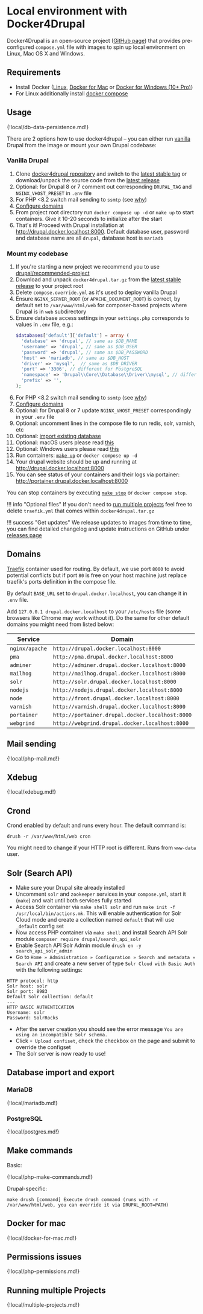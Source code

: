 # Local environment with Docker4Drupal

Docker4Drupal is an open-source project ([GitHub page](https://github.com/wodby/docker4drupal)) that provides pre-configured `compose.yml` file with images to spin up local environment on Linux, Mac OS X and Windows. 

## Requirements

* Install Docker ([Linux](https://docs.docker.com/engine/installation), [Docker for Mac](https://docs.docker.com/engine/installation/mac) or [Docker for Windows (10+ Pro)](https://docs.docker.com/engine/installation/windows))
* For Linux additionally install [docker compose](https://docs.docker.com/compose/install)

## Usage

{!local/db-data-persistence.md!}

There are 2 options how to use docker4drupal – you can either run [vanilla](https://en.wikipedia.org/wiki/Vanilla_software) Drupal from the image or mount your own Drupal codebase:

### Vanilla Drupal

1. Clone [docker4drupal repository](https://github.com/wodby/docker4drupal) and switch to the [latest stable tag](https://github.com/wodby/docker4drupal/releases) or download/unpack the source code from the [latest release](https://github.com/wodby/docker4drupal/releases)
2. Optional: for Drupal 8 or 7 comment out corresponding `DRUPAL_TAG` and `NGINX_VHOST_PRESET` in `.env` file
3. For PHP <8.2 switch mail sending to `ssmtp` (see [why](#mail-sending))
4. [Configure domains](#domains)
5. From project root directory run `docker compose up -d` or `make up` to start containers. Give it 10-20 seconds to initialize after the start
6. That's it! Proceed with Drupal installation at http://drupal.docker.localhost:8000. Default database user, password and database name are all `drupal`, database host is `mariadb`

### Mount my codebase

1. If you're starting a new project we recommend you to use [drupal/recommended-project](https://www.drupal.org/docs/develop/using-composer/starting-a-site-using-drupal-composer-project-templates)
2. Download and unpack `docker4drupal.tar.gz` from the [latest stable release](https://github.com/wodby/docker4drupal/releases) to your project root
3. Delete `compose.override.yml` as it's used to deploy vanilla Drupal
4. Ensure `NGINX_SERVER_ROOT` (or `APACHE_DOCUMENT_ROOT`) is correct, by default set to `/var/www/html/web` for composer-based projects where Drupal is in `web` subdirectory
5. Ensure database access settings in your `settings.php` corresponds to values in `.env` file, e.g.:
    ```php
    $databases['default']['default'] = array (
      'database' => 'drupal', // same as $DB_NAME
      'username' => 'drupal', // same as $DB_USER
      'password' => 'drupal', // same as $DB_PASSWORD
      'host' => 'mariadb', // same as $DB_HOST
      'driver' => 'mysql', 	// same as $DB_DRIVER
      'port' => '3306',	// different for PostgreSQL
      'namespace' => 'Drupal\\Core\\Database\\Driver\\mysql', // different for PostgreSQL
      'prefix' => '',
    );
    ```     
6. For PHP <8.2 switch mail sending to `ssmtp` (see [why](#mail-sending))   
7. [Configure domains](#domains)
8. Optional: for Drupal 8 or 7 update `NGINX_VHOST_PRESET` correspondingly in your `.env` file
9. Optional: uncomment lines in the compose file to run redis, solr, varnish, etc
10. Optional: [import existing database](#database-import-and-export)
11. Optional: macOS users please read [this](#docker-for-mac)
12. Optional: Windows users please read [this](#windows)
13. Run containers: [`make up`](#make-commands) or `docker compose up -d`
14. Your drupal website should be up and running at http://drupal.docker.localhost:8000
15. You can see status of your containers and their logs via portainer: http://portainer.drupal.docker.localhost:8000

You can stop containers by executing [`make stop`](#make-commands) or `docker compose stop`.

!!! info "Optional files"
    If you don't need to [run multiple projects](#running-multiple-projects) feel free to delete `traefik.yml` that comes within `docker4drupal.tar.gz`

!!! success "Get updates"
    We release updates to images from time to time, you can find detailed changelog and update instructions on GitHub under [releases page](https://github.com/wodby/docker4drupal/releases)      

## Domains

[Traefik](https://hub.docker.com/_/traefik) container used for routing. By default, we use port `8000` to avoid potential conflicts but if port `80` is free on your host machine just replace traefik's ports definition in the compose file.

By default `BASE_URL` set to `drupal.docker.localhost`, you can change it in `.env` file.

Add `127.0.0.1 drupal.docker.localhost` to your `/etc/hosts` file (some browsers like Chrome may work without it). Do the same for other default domains you might need from listed below:

| Service        | Domain                                          |
|----------------|-------------------------------------------------|
| `nginx/apache` | `http://drupal.docker.localhost:8000`           |
| `pma`          | `http://pma.drupal.docker.localhost:8000`       |
| `adminer`      | `http://adminer.drupal.docker.localhost:8000`   |
| `mailhog`      | `http://mailhog.drupal.docker.localhost:8000`   |
| `solr`         | `http://solr.drupal.docker.localhost:8000`      |
| `nodejs`       | `http://nodejs.drupal.docker.localhost:8000`    |
| `node`         | `http://front.drupal.docker.localhost:8000`     |
| `varnish`      | `http://varnish.drupal.docker.localhost:8000`   |
| `portainer`    | `http://portainer.drupal.docker.localhost:8000` |
| `webgrind`     | `http://webgrind.drupal.docker.localhost:8000`  |

## Mail sending

{!local/php-mail.md!}

## Xdebug

{!local/xdebug.md!}

## Crond

Crond enabled by default and runs every hour. The default command is:
```
drush -r /var/www/html/web cron
```
You might need to change if your HTTP root is different. Runs from `www-data` user.

## Solr (Search API)

- Make sure your Drupal site already installed
- Uncomment `solr` and `zookeeper` services in your `compose.yml`, start it (`make`) and wait until both services fully started
- Access Solr container via `make shell solr` and run `make init -f /usr/local/bin/actions.mk`. This will enable authentication for Solr Cloud mode and create a collection named `default` that will use `_default` config set
- Now access PHP container via `make shell` and install Search API Solr module `composer require drupal/search_api_solr`
- Enable Search API Solr Admin module `drush en -y search_api_solr_admin`
- Go to `Home » Administration » Configuration » Search and metadata » Search API` and create a new server of type `Solr Cloud with Basic Auth` with the following settings:
```
HTTP protocol: http
Solr host: solr
Solr port: 8983
Default Solr collection: default
---
HTTP BASIC AUTHENTICATION
Username: solr
Password: SolrRocks 
```
- After the server creation you should see the error message `You are using an incompatible Solr schema.`
- Click `+ Upload confiset`, check the checkbox on the page and submit to override the configset
- The Solr server is now ready to use!

## Database import and export

### MariaDB

{!local/mariadb.md!}

### PostgreSQL

{!local/postgres.md!}

## Make commands

Basic:

{!local/php-make-commands.md!}

Drupal-specific:

```
make drush [command] Execute drush command (runs with -r /var/www/html/web, you can override it via DRUPAL_ROOT=PATH)
```

## Docker for mac

{!local/docker-for-mac.md!}

## Permissions issues

{!local/php-permissions.md!}

## Running multiple Projects

{!local/multiple-projects.md!}
